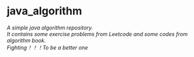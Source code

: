 # java_algorithm
*A simple java algorithm repository.*  
*It contains some exercise problems from Leetcode and some codes from algorithm book.*  
*Fighting！！！To be a better one*
